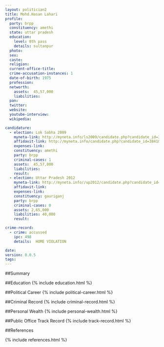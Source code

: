 ```yaml
---
layout: politician2
title: Mohd.Hasan Lahari
profile: 
  party: brpp
  constituency: amethi
  state: uttar pradesh
  education: 
    level: 8th pass
    details: sultanpur
  photo: 
  sex: 
  caste: 
  religion: 
  current-office-title: 
  crime-accusation-instances: 1
  date-of-birth: 1975
  profession: 
  networth: 
    assets:  45,57,000
    liabilities: 
  pan: 
  twitter: 
  website: 
  youtube-interview: 
  wikipedia: 

candidature: 
  - election: Lok Sabha 2009
    myneta-link: http://myneta.info/ls2009/candidate.php?candidate_id=3841
    affidavit-link: http://myneta.info/candidate.php?candidate_id=3841&scan=original
    expenses-link: 
    constituency: amethi 
    party: brpp
    criminal-cases: 1
    assets:  45,57,000
    liabilities: 
    result:  
  - election: Uttar Pradesh 2012
    myneta-link: http://myneta.info//up2012/candidate.php?candidate_id=6160
    affidavit-link: 
    expenses-link: 
    constituency: gauriganj 
    party: brpp
    criminal-cases: 0
    assets: 2,65,000
    liabilities: 40,000
    result:  

crime-record: 
  - crime: accussed
    ipc: 498
    details:  HOME VIOLATION  

date: 
version: 0.0.5
tags: 
---
```

##Summary


##Education
{% include education.html %}


##Political Career
{% include political-career.html %}


##Criminal Record
{% include criminal-record.html %}


##Personal Wealth
{% include personal-wealth.html %}


##Public Office Track Record
{% include track-record.html %}


##References


{% include references.html %}